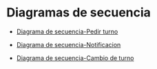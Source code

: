 # Diagramas de secuencia

- [Diagrama de secuencia-Pedir turno](https://drive.google.com/file/d/1w8_E6mmmNcoTQTL3pCj_45Hd20YJAzdN/view?usp=sharing)

- [Diagrama de secuencia-Notificacion](https://drive.google.com/file/d/1_W2fSavoKZF5_71hc6DsXzZAiOK0n-on/view?usp=sharing)

- [Diagrama de secuencia-Cambio de turno](https://drive.google.com/file/d/1TXFZhZkhXYuB42kN8UFI03eyqc5ZhCSt/view?usp=sharing)
